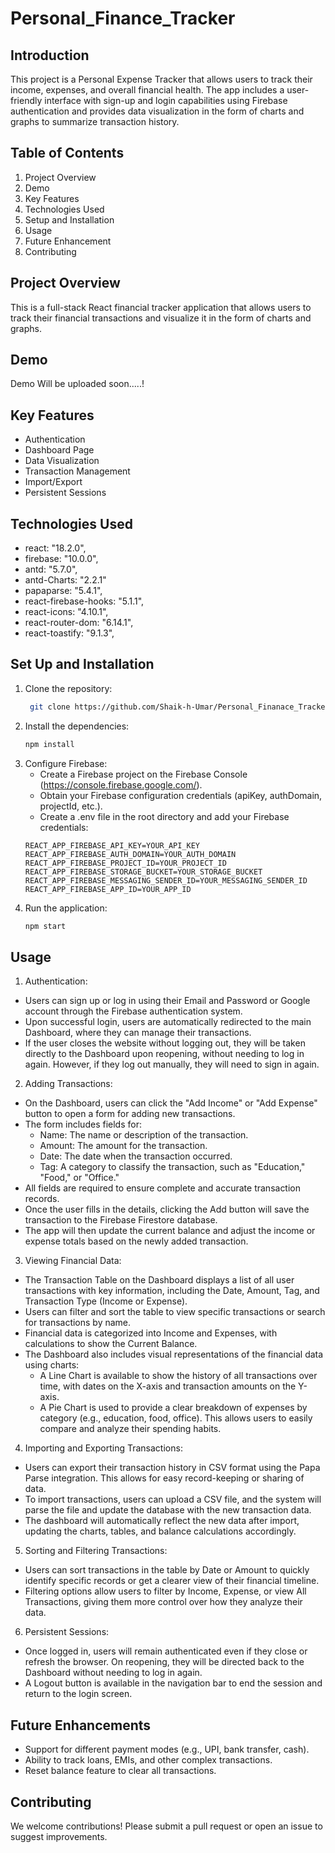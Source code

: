 # Personal_Finance_Tracker

## Introduction

This project is a Personal Expense Tracker that allows users to track their income, expenses, and overall financial health. The app includes a user-friendly interface with sign-up and login capabilities using Firebase authentication and provides data visualization in the form of charts and graphs to summarize transaction history.

## Table of Contents
1. Project Overview
2. Demo
3. Key Features
4. Technologies Used
5. Setup and Installation
6. Usage
7. Future Enhancement
8. Contributing 

## Project Overview
This is a full-stack React financial tracker application that allows users to track their financial transactions and visualize it in the form of charts and graphs.

## Demo
Demo Will be uploaded soon.....!

## Key Features

- Authentication
- Dashboard Page
- Data Visualization
- Transaction Management
- Import/Export
- Persistent Sessions

## Technologies Used
- react: "18.2.0",
- firebase: "10.0.0",
- antd: "5.7.0",
- antd-Charts: "2.2.1"
- papaparse: "5.4.1",
- react-firebase-hooks: "5.1.1",
- react-icons: "4.10.1",
- react-router-dom: "6.14.1",
- react-toastify: "9.1.3",

## Set Up and Installation

1. Clone the repository:
   ```bash
    git clone https://github.com/Shaik-h-Umar/Personal_Finanace_Tracker.git
   
2. Install the dependencies:
   ```bash
   npm install
   
3. Configure Firebase:
   - Create a Firebase project on the Firebase Console (https://console.firebase.google.com/).
   - Obtain your Firebase configuration credentials (apiKey, authDomain, projectId, etc.).
   - Create a .env file in the root directory and add your Firebase credentials:
   ```maekfile
   REACT_APP_FIREBASE_API_KEY=YOUR_API_KEY
   REACT_APP_FIREBASE_AUTH_DOMAIN=YOUR_AUTH_DOMAIN
   REACT_APP_FIREBASE_PROJECT_ID=YOUR_PROJECT_ID
   REACT_APP_FIREBASE_STORAGE_BUCKET=YOUR_STORAGE_BUCKET
   REACT_APP_FIREBASE_MESSAGING_SENDER_ID=YOUR_MESSAGING_SENDER_ID
   REACT_APP_FIREBASE_APP_ID=YOUR_APP_ID

4. Run the application:
    ```bash
    npm start

## Usage
1. Authentication:

- Users can sign up or log in using their Email and Password or Google account through the Firebase authentication system.
- Upon successful login, users are automatically redirected to the main Dashboard, where they can manage their transactions.
- If the user closes the website without logging out, they will be taken directly to the Dashboard upon reopening, without needing to log in again. However, if they log out manually, they will need to sign in again.

2. Adding Transactions:

- On the Dashboard, users can click the "Add Income" or "Add Expense" button to open a form for adding new transactions.
- The form includes fields for:
  - Name: The name or description of the transaction.
  - Amount: The amount for the transaction.
  - Date: The date when the transaction occurred.
  - Tag: A category to classify the transaction, such as "Education," "Food," or "Office."
- All fields are required to ensure complete and accurate transaction records.
- Once the user fills in the details, clicking the Add button will save the transaction to the Firebase Firestore database.
- The app will then update the current balance and adjust the income or expense totals based on the newly added transaction.

3. Viewing Financial Data:

- The Transaction Table on the Dashboard displays a list of all user transactions with key information, including the Date, Amount, Tag, and Transaction Type (Income or Expense).
- Users can filter and sort the table to view specific transactions or search for transactions by name.
- Financial data is categorized into Income and Expenses, with calculations to show the Current Balance.
- The Dashboard also includes visual representations of the financial data using charts:
  - A Line Chart is available to show the history of all transactions over time, with dates on the X-axis and transaction amounts on the Y-axis.
  - A Pie Chart is used to provide a clear breakdown of expenses by category (e.g., education, food, office). This allows users to easily compare and analyze their spending habits.

4. Importing and Exporting Transactions:

- Users can export their transaction history in CSV format using the Papa Parse integration. This allows for easy record-keeping or sharing of data.
- To import transactions, users can upload a CSV file, and the system will parse the file and update the database with the new transaction data.
- The dashboard will automatically reflect the new data after import, updating the charts, tables, and balance calculations accordingly.

5. Sorting and Filtering Transactions:

- Users can sort transactions in the table by Date or Amount to quickly identify specific records or get a clearer view of their financial timeline.
- Filtering options allow users to filter by Income, Expense, or view All Transactions, giving them more control over how they analyze their data.

6. Persistent Sessions:

- Once logged in, users will remain authenticated even if they close or refresh the browser. On reopening, they will be directed back to the Dashboard without needing to log in again.
- A Logout button is available in the navigation bar to end the session and return to the login screen.

## Future Enhancements
- Support for different payment modes (e.g., UPI, bank transfer, cash).
- Ability to track loans, EMIs, and other complex transactions.
- Reset balance feature to clear all transactions.
  
## Contributing
We welcome contributions! Please submit a pull request or open an issue to suggest improvements.
